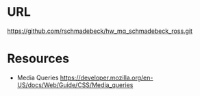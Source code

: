 # URL
https://github.com/rschmadebeck/hw_mq_schmadebeck_ross.git
# Resources
* Media Queries https://developer.mozilla.org/en-US/docs/Web/Guide/CSS/Media_queries
